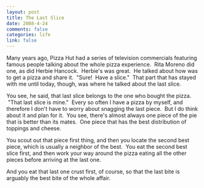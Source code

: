 ```yaml
--- 
layout: post
title: The Last Slice
date: 2008-4-24
comments: false
categories: life
link: false
---
```

Many years ago, Pizza Hut had a series of television commercials featuring famous people talking about the whole pizza experience.  Rita Moreno did one, as did Herbie Hancock.  Herbie's was great.  He talked about how was to get a pizza and share it.  "Sure!  Have a slice."  That part that has stayed with me until today, though, was where he talked about the last slice.

You see, he said, that last slice belongs to the one who bought the pizza.  "That last slice is mine."  Every so often I have a pizza by myself, and therefore I don't have to worry about snagging the last piece.  But I do think about it and plan for it.  You see, there's almost always one piece of the pie that is better than its mates.  One piece that has the best distribution of toppings and cheese.  

You scout out that piece first thing, and then you locate the second best piece, which is usually a neighbor of the best.  You eat the second best slice first, and then work your way around the pizza eating all the other pieces before arriving at the last one.

And you eat that last one crust first, of course, so that the last bite is arguably the best bite of the whole affair.
